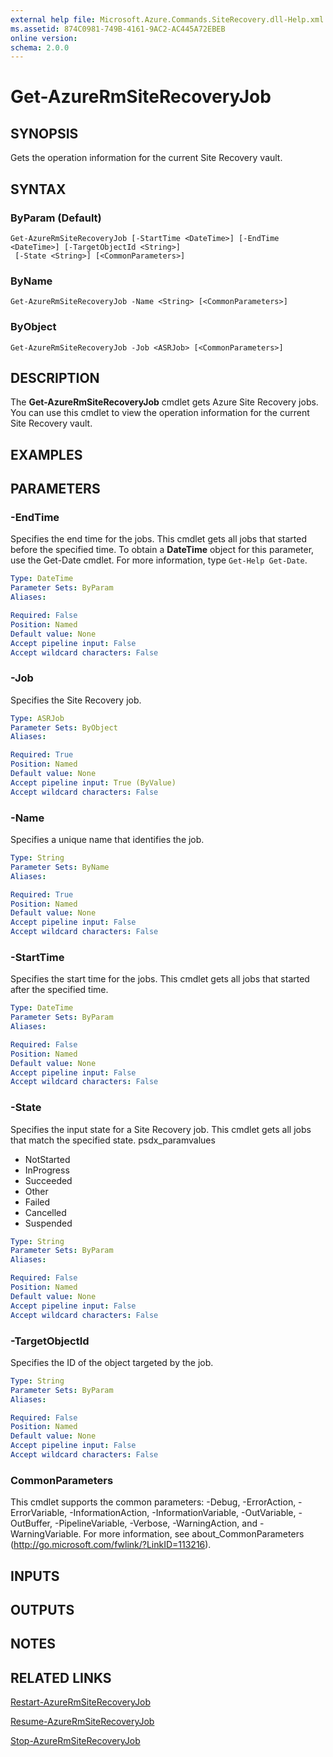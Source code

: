 ```yaml
---
external help file: Microsoft.Azure.Commands.SiteRecovery.dll-Help.xml
ms.assetid: 874C0981-749B-4161-9AC2-AC445A72EBEB
online version: 
schema: 2.0.0
---
```


# Get-AzureRmSiteRecoveryJob

## SYNOPSIS
Gets the operation information for the current Site Recovery vault.

## SYNTAX

### ByParam (Default)
```
Get-AzureRmSiteRecoveryJob [-StartTime <DateTime>] [-EndTime <DateTime>] [-TargetObjectId <String>]
 [-State <String>] [<CommonParameters>]
```

### ByName
```
Get-AzureRmSiteRecoveryJob -Name <String> [<CommonParameters>]
```

### ByObject
```
Get-AzureRmSiteRecoveryJob -Job <ASRJob> [<CommonParameters>]
```

## DESCRIPTION
The **Get-AzureRmSiteRecoveryJob** cmdlet gets Azure Site Recovery jobs.
You can use this cmdlet to view the operation information for the current Site Recovery vault.

## EXAMPLES

## PARAMETERS

### -EndTime
Specifies the end time for the jobs.
This cmdlet gets all jobs that started before the specified time.
To obtain a **DateTime** object for this parameter, use the Get-Date cmdlet.
For more information, type `Get-Help Get-Date`.

```yaml
Type: DateTime
Parameter Sets: ByParam
Aliases: 

Required: False
Position: Named
Default value: None
Accept pipeline input: False
Accept wildcard characters: False
```

### -Job
Specifies the Site Recovery job.

```yaml
Type: ASRJob
Parameter Sets: ByObject
Aliases: 

Required: True
Position: Named
Default value: None
Accept pipeline input: True (ByValue)
Accept wildcard characters: False
```

### -Name
Specifies a unique name that identifies the job.

```yaml
Type: String
Parameter Sets: ByName
Aliases: 

Required: True
Position: Named
Default value: None
Accept pipeline input: False
Accept wildcard characters: False
```

### -StartTime
Specifies the start time for the jobs.
This cmdlet gets all jobs that started after the specified time.

```yaml
Type: DateTime
Parameter Sets: ByParam
Aliases: 

Required: False
Position: Named
Default value: None
Accept pipeline input: False
Accept wildcard characters: False
```

### -State
Specifies the input state for a Site Recovery job.
This cmdlet gets all jobs that match the specified state.
psdx_paramvalues

- NotStarted
- InProgress
- Succeeded
- Other
- Failed
- Cancelled
- Suspended

```yaml
Type: String
Parameter Sets: ByParam
Aliases: 

Required: False
Position: Named
Default value: None
Accept pipeline input: False
Accept wildcard characters: False
```

### -TargetObjectId
Specifies the ID of the object targeted by the job.

```yaml
Type: String
Parameter Sets: ByParam
Aliases: 

Required: False
Position: Named
Default value: None
Accept pipeline input: False
Accept wildcard characters: False
```

### CommonParameters
This cmdlet supports the common parameters: -Debug, -ErrorAction, -ErrorVariable, -InformationAction, -InformationVariable, -OutVariable, -OutBuffer, -PipelineVariable, -Verbose, -WarningAction, and -WarningVariable. For more information, see about_CommonParameters (http://go.microsoft.com/fwlink/?LinkID=113216).

## INPUTS

## OUTPUTS

## NOTES

## RELATED LINKS

[Restart-AzureRmSiteRecoveryJob](./Restart-AzureRmSiteRecoveryJob.md)

[Resume-AzureRmSiteRecoveryJob](./Resume-AzureRmSiteRecoveryJob.md)

[Stop-AzureRmSiteRecoveryJob](./Stop-AzureRmSiteRecoveryJob.md)


